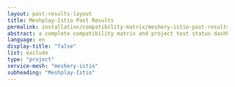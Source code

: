 ```yaml
---
layout: past-results-layout
title: Meshplay-Istio Past Results
permalink: installation/compatibility-matrix/meshery-istio-past-results
abstract: a complete compatibility matrix and project test status dashboard.
language: en
display-title: "false"
list: exclude
type: "project"
service-mesh: "meshery-istio"
subheading: "Meshplay-Istio"
---
```




